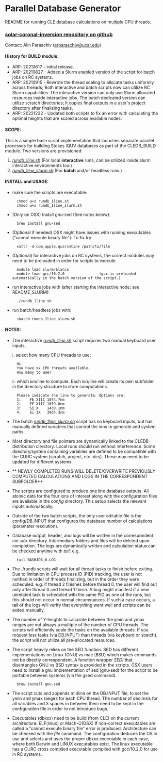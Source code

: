 # Parallel Database Generator

README for running CLE database calculations on multiple CPU threads.

### [solar-coronal-inversion repository on github](https://github.com/arparaschiv/solar-coronal-inversion/)

Contact: Alin Paraschiv (arparaschiv@ucar.edu)

#### **History for BUILD module:**

- ARP: 20210617 - initial release. 
- ARP: 20210827 - Added a Slurm enabled version of the script for batch jobs on RC systems.
- ARP: 20210915 - Rewrote the thread scaling to allocate tasks uniformly across threads; Both interactive and batch scripts now can utilize RC Slurm capabilities. The interactive version can only use Slurm allocated resources inside interactive jobs. The batch dedicated version can utilize scratch directories; It copies final outputs in a user's project directory after finalizing tasks.
- ARP: 20221222 - Updated both scripts to fix an error with calculating the optimal heights that are scaled across available nodes. 

#### **SCOPE:**

This is a simple bash script implementation that launches separate parallel processes for building Stokes IQUV databases as part of the CLEDB_BUILD module.
Two versions are provisioned:

1. *[rundb_1line.sh](./rundb_1line.sh)*    (For local **interactive** runs; can be utilized inside slurm interactive environments too.)
2. *[rundb_1line_slurm.sh](./rundb_1line_slurm.sh)*    (For **batch** and/or headless runs.)

#### **INSTALL and USAGE:**

- make sure the scripts are executable:

        chmod u+x rundb_1line.sh
        chmod u+x rundb_1line_slurm.sh

- (Only on OSX) Install gnu-sed (See notes below):

        brew install gnu-sed

- (Optional if needed) OSX might have issues with running executables ("cannot execute binary file").
To fix try:

        xattr -d com.apple.quarantine /path/to/file

- (Optional) for interactive jobs on RC systems, the correct modules may need to be preloaded in order for scripts to execute. 

        module load slurm/blanca
        module load gcc/10.2.0                (gcc is preloaded automatically in the batch version of the script.)

- run interactive jobs with (after starting the interactive node; see README_SLURM):

        ./rundb_1line.sh

- run batch/headless jobs with:

        sbatch rundb_1line_slurm.sh

#### **NOTES:**

- The interactive *[rundb_1line.sh](./rundb_1line.sh)* script requires two manual keyboard user inputs.

    i. select how many CPU threads to use; 

        Hi 
        You have xx CPU threads available.
        How many to use?

    ii. which ion/line to compute. Each ion/line will create its own subfolder in the directory structure to store computations.

        Please indicate the line to generate. Options are:
        1:    FE XIII 1074.7nm
        2:    FE XIII 1079.8nm
        3:    Si X    1430.1nm
        4:    Si IX   3934.3nm

- The batch *[rundb_1line_slurm.sh](./rundb_1line_slurm.sh)* script has no keyboard inputs, but has manually defined variables that control the ions to generate and system paths.

- Most directory and file pointers are dynamically linked to the CLEDB distribution directory. Local runs should run without interference. Some directory/system containing variables are defined to be compatible with the CURC system (scratch, project, etc. dirs). These may need to be updated for different systems.

- ** NEWLY COMPLETED RUNS WILL DELETE/OVERWRITE PREVIOUSLY COMPUTED CALCULATIONS AND LOGS IN THE CORRESPONDENT SUBFOLDER**

- The scripts are configured to produce one line database outputs. All atomic data for the four ions of interest along with the configuration files are available in the *config* directory. This setup selects the relevant inputs automatically.

- Outside of the two batch scripts, the only user editable file is the [config/DB.INPUT](./config/DB.INPUT) that configures the database number of calculations (parameter resolution).

- Database output, header, and logs will be written in the correspondent ion sub-directory. Intermediary folders and files will be deleted upon completion. The logs are dynamically written and calculation status can be checked anytime with *tail*; e.g.

        tail BASHJOB_0.LOG 

- The ./rundb scripts will wait for all thread tasks to finish before exiting.
Due to limitation in CPU process ID (PID) tracking, the user is not notified in order of threads finalizing, but in the order they were scheduled. e.g. if thread 2 finishes before thread 0, the user will find out only after thread 0 and thread 1 finish. A bug might manifest if a new unrelated task is scheduled with the same PID as one of the runs, but this should not occur in normal circumstances. If such a case occurs, a tail of the logs will verify that everything went well and scripts can be exited manually.

- The number of Y-heights to calculate between the ymin and ymax ranges are not always a multiple of the number of CPU threads.
The scripts will efficiently scale the tasks on the available threads. If you request less tasks (via [DB.INPUT](./config/DB.INPUT)) than threads (via keyboard or sbatch), the script will not utilize all pre-allocated resources.

- The script heavily relies on the SED function. 
SED has different implementations on Linux (GNU) vs mac (BSD) which makes commands not be directly correspondent. A function wrapper *SEDI* that disentangles GNU vs BSD syntax is provided in the scripts. OSX users need to install a gnu implementation of sed (gnu-sed) for the script to be portable between systems (via the gsed command).

        brew install gnu-sed

- The script cuts and appends midline on the DB.INPUT file, to set the ymin and ymax ranges for each CPU thread.
The number of decimals for all variables and 3 spaces in between them need to be kept in the configuration file in order to not introduce bugs.

- Executables (dbxxx) need to be build (from CLE) on the current architecture: ELF(linux) or Mach-O(OSX) 
If non-correct executables are called a "cannot execute binary file" error is produced. Architecture can be checked with the *file* command. The configuration deduces the OS in use and selects and uses the proper dbxxx executable in each case, where both Darwin and LINUX executables exist. The linux executable has a CURC cross compiled executable compiled with gcc/10.2.0 for use in RC systems.




